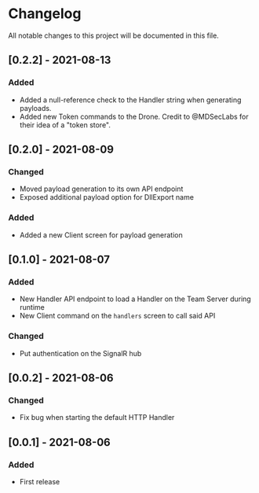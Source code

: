 # Changelog
All notable changes to this project will be documented in this file.

## [0.2.2] - 2021-08-13
### Added
- Added a null-reference check to the Handler string when generating payloads.
- Added new Token commands to the Drone. Credit to @MDSecLabs for their idea of a "token store".

## [0.2.0] - 2021-08-09
### Changed
- Moved payload generation to its own API endpoint
- Exposed additional payload option for DllExport name
### Added
- Added a new Client screen for payload generation

## [0.1.0] - 2021-08-07
### Added
- New Handler API endpoint to load a Handler on the Team Server during runtime
- New Client command on the `handlers` screen to call said API
### Changed
- Put authentication on the SignalR hub

## [0.0.2] - 2021-08-06
### Changed
- Fix bug when starting the default HTTP Handler

## [0.0.1] - 2021-08-06
### Added
- First release
